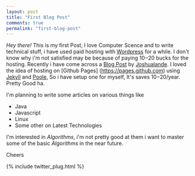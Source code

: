 ```yaml
---
layout: post
title: "First Blog Post"
comments: true
permalink: "first-blog-post"
---
```


*Hey there!* This is my first Post, I love Computer Scence and to write technical stuff, i 
have used paid hosting with [Wordpress](http://wordpress.com/) for a while. I don't know 
why i'm not satisfied may be because of paying $10-$20 bucks for the hosting. Recently i 
have come across a [Blog Post](http://joshualande.com/jekyll-github-pages-poole/) by 
[Joshualande](https://twitter.com/joshualande). I loved the idea of hosting on [Github Pages]
(https://pages.github.com) using [Jekyll](http://jekyllrb.com/) and [Poole](https://github.com/poole/poole),
So i have setup one for myself, It's saves $10-$20/year. 
Pretty Good ha.

I'm planning to write some articles on various things like

* Java
* Javascript
* Linux
* Some other on Latest Technologies

I'm interested in *Algorithms*, i'm not pretty good at them i want to master some of the basic *Algorithms* in
the near future.

Cheers

{% include twitter_plug.html %}
